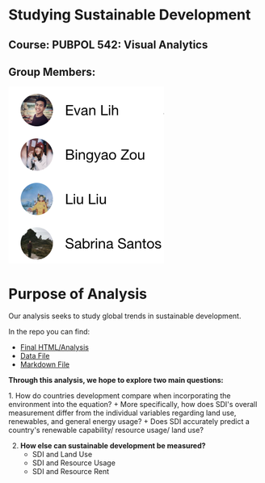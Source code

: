 # Studying Sustainable Development
## Course: PUBPOL 542: Visual Analytics

## Group Members:
![test](https://raw.githubusercontent.com/EvanLih/PUBPOL-543-BEES-Project/master/Team_members.png)
# Purpose of Analysis
Our analysis seeks to study global trends in sustainable development.

In the repo you can find:
* <a href="https://evanlih.github.io/PUBPOL-543-BEES-Project/">Final HTML/Analysis</a>
* <a href="https://github.com/EvanLih/PUBPOL-543-BEES-Project/blob/master/Final_Data.csv">Data File</a>
* <a href="https://github.com/EvanLih/PUBPOL-543-BEES-Project/blob/master/Final_Analysis.Rmd">Markdown File</a>

**Through this analysis, we hope to explore two main questions:** 
</p>
1. How do countries development compare when incorporating the environment into the equation? 
    + More specifically, how does SDI's overall measurement differ from the individual variables regarding land use, renewables, and general energy usage?
    + Does SDI accurately predict a country's renewable capability/ resource usage/ land use?

2. **How else can sustainable development be measured?**
    + SDI and Land Use
    + SDI and Resource Usage
    + SDI and Resource Rent

